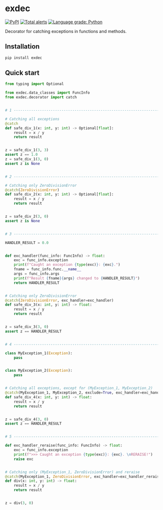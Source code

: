 # exdec

[![PyPI](https://img.shields.io/pypi/v/exdec)](https://pypi.org/project/exdec) [![Total alerts](https://img.shields.io/lgtm/alerts/g/EvgeniyBurdin/exdec.svg?logo=lgtm&logoWidth=18)](https://lgtm.com/projects/g/EvgeniyBurdin/exdec/alerts/) [![Language grade: Python](https://img.shields.io/lgtm/grade/python/g/EvgeniyBurdin/exdec.svg?logo=lgtm&logoWidth=18)](https://lgtm.com/projects/g/EvgeniyBurdin/exdec/context:python)

Decorator for catching exceptions in functions and methods.

## Installation

```bash
pip install exdec
```

## Quick start

```python
from typing import Optional

from exdec.data_classes import FuncInfo
from exdec.decorator import catch


# 1 --------------------------------------------------------------------------

# Catching all exceptions
@catch
def safe_div_1(x: int, y: int) -> Optional[float]:
    result = x / y
    return result


z = safe_div_1(3, 3)
assert z == 1.0
z = safe_div_1(3, 0)
assert z is None


# 2 --------------------------------------------------------------------------

# Catching only ZeroDivisionError
@catch(ZeroDivisionError)
def safe_div_2(x: int, y: int) -> Optional[float]:
    result = x / y
    return result


z = safe_div_2(3, 0)
assert z is None


# 3 --------------------------------------------------------------------------

HANDLER_RESULT = 0.0


def exc_handler(func_info: FuncInfo) -> float:
    exc = func_info.exception
    print(f"Caught an exception {type(exc)}: {exc}.")
    fname = func_info.func.__name__
    args = func_info.args
    print(f"Result {fname}{args} changed to {HANDLER_RESULT}")
    return HANDLER_RESULT


# Catching only ZeroDivisionError
@catch(ZeroDivisionError, exc_handler=exc_handler)
def safe_div_3(x: int, y: int) -> float:
    result = x / y
    return result


z = safe_div_3(3, 0)
assert z == HANDLER_RESULT


# 4 --------------------------------------------------------------------------

class MyException_1(Exception):
    pass


class MyException_2(Exception):
    pass


# Catching all exceptions, except for (MyException_1, MyException_2)
@catch(MyException_1, MyException_2, exclude=True, exc_handler=exc_handler)
def safe_div_4(x: int, y: int) -> float:
    result = x / y
    return result


z = safe_div_4(3, 0)
assert z == HANDLER_RESULT


# 5 --------------------------------------------------------------------------

def exc_handler_reraise(func_info: FuncInfo) -> float:
    exc = func_info.exception
    print(f">>> Caught an exception {type(exc)}: {exc}. \nRERAISE!")
    raise exc


# Catching only (MyException_1, ZeroDivisionError) and reraise
@catch(MyException_1, ZeroDivisionError, exc_handler=exc_handler_reraise)
def div(x: int, y: int) -> float:
    result = x / y
    return result


z = div(3, 0)
```
